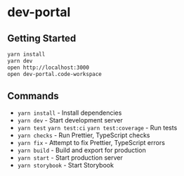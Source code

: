 # dev-portal

## Getting Started

```bash
yarn install
yarn dev
open http://localhost:3000
open dev-portal.code-workspace
```

## Commands

- `yarn install` - Install dependencies
- `yarn dev` - Start development server
- `yarn test` `yarn test:ci` `yarn test:coverage` - Run tests
- `yarn checks` - Run Prettier, TypeScript checks
- `yarn fix` - Attempt to fix Prettier, TypeScript errors
- `yarn build` - Build and export for production
- `yarn start` - Start production server
- `yarn storybook` - Start Storybook
